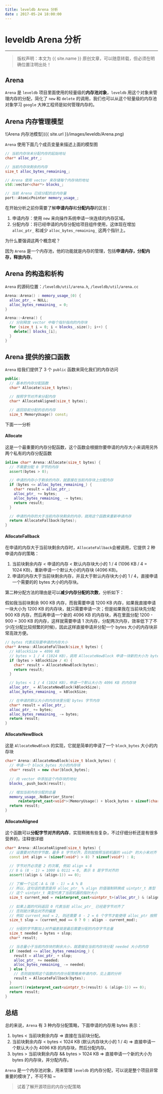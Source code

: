 ```yaml
---
title: leveldb Arena 分析
date : 2017-05-24 18:00:00
---
```


# leveldb Arena 分析
***
> 版权声明：本文为 {{ site.name }} 原创文章，可以随意转载，但必须在明确位置注明出处！ 

## Arena
`Arena` 是 `leveldb` 项目里面使用的轻量级的**内存池对象**，`leveldb` 用这个对象来管理内存的分配，简化了 `new` 和 `delete` 的调用，我们也可以从这个轻量级的内存池对象学习 `google` 大神工程师是如何管理内存的。


## Arena 内存管理模型

![Arena 内存池模型]({{ site.url }}/images/leveldb/Arena.png)

`Arena` 使用下面几个成员变量来描述上面的模型图
```cpp
// 当前内存块未分配内存的起始地址
char* alloc_ptr_;

// 当前内存块剩余的内存
size_t alloc_bytes_remaining_;

// Arena 使用 vector 来存储每个内存块的地址
std::vector<char*> blocks_;

// 当前 Arena 已经分配的总内存量 
port::AtomicPointer memory_usage_;
```

在开始分析之前你需要了解**申请内存**和**分配内存**的区别：
1. 申请内存：使用 `new` 来向操作系统申请一块连续的内存区域。
2. 分配内存：将已经申请的内存分配给项目组件使用，这体现在增加 `alloc_ptr_` 和减少 `alloc_bytes_remaining_` 这两个指针上。

为什么要强调这两个概念呢？


因为 `Arena` 是一个内存池，他的功能就是内存的管理，包括**申请内存，分配内存，释放内存**。


## Arena 的构造和析构

`Arena` 的源码位置：`/leveldb/util/arena.h`, `/leveldb/util/arena.cc`

```cpp
Arena::Arena() : memory_usage_(0) {
  alloc_ptr_ = NULL;  
  alloc_bytes_remaining_ = 0;
}

Arena::~Arena() {
  // 分别释放 vector 中每个指针指向的内存块
  for (size_t i = 0; i < blocks_.size(); i++) {
    delete[] blocks_[i];
  }
}
```


## Arena 提供的接口函数
`Arena` 给我们提供了 3 个 `public` 函数来简化我们的内存访问
```cpp
public:
  // 基本的内存分配函数
  char* Allocate(size_t bytes);

  // 按照字节对齐来分配内存
  char* AllocateAligned(size_t bytes);

  // 返回目前分配的总的内存
  size_t MemoryUsage() const;
```

下面一一分析

#### Allocate
这是一个最重要的内存分配函数，这个函数会根据你要申请的内存大小来调用另外两个私有的内存分配函数
```cpp
inline char* Arena::Allocate(size_t bytes) {
  // 不需要分配 0 字节的内存
  assert(bytes > 0);

  // 申请的内存小于剩余的内存，就直接在当前内存块上分配内存
  if (bytes <= alloc_bytes_remaining_) {
    char* result = alloc_ptr_;
    alloc_ptr_ += bytes;
    alloc_bytes_remaining_ -= bytes;
    return result;
  }

  // 申请的内存的大于当前内存块剩余的内存，就用这个函数来重新申请内存
  return AllocateFallback(bytes);
}

```

#### AllocateFallback

在申请的内存大于当前块剩余内存时，`AllocateFallback`会被调用，它提供 2 种申请内存的策略：
1. 当前块剩余内存 < 申请的内存 < 默认内存块大小的 1 / 4 (1096 KB / 4 = 1024 KB)，重新申请一个默认大小的内存块 (4096 KB)。
2. 申请的内存大于当前块剩余内存，并且大于默认内存块大小的 1 / 4，直接申请一个需要的的 bytes 大小的内存块。

第二种分配方法的理由是可以**减少内存分配的次数**，分析如下：

假如我当前块剩余 900 KB 内存，而我需要申请 1200 KB 内存，如果我直接申请一块大小为 1200 KB 的内存块，就只需要申请一次；但是如果我在当前块先分配 900 KB 内存，然后再申请一个新的 4096 KB 的内存块，再在里面分配 1200 - 900 = 300 KB 的内存，这样就需要申请 1 次内存，分配两次内存，效率低下了不少(在分配比较频繁的时候)，因此这样直接申请并分配一个 bytes 大小的内存块非常高效方便。

```cpp
// bytes 代表实际要申请的内存大小
char* Arena::AllocateFallback(size_t bytes) {
  // kBlockSize = 4096 KB
  // bytes > 1 / 4 (1024 KB)，调用 AllocateNewBlock 申请一块新的大小为 bytes 的内存
  if (bytes > kBlockSize / 4) {
    char* result = AllocateNewBlock(bytes);
    return result;
  }

  // bytes < 1 / 4 (1024 KB)，申请一个默认大小为 4096 KB 的内存块
  alloc_ptr_ = AllocateNewBlock(kBlockSize);
  alloc_bytes_remaining_ = kBlockSize;

  // 在申请的默认大小的内存块里分配 bytes 字节内存
  char* result = alloc_ptr_;
  alloc_ptr_ += bytes;
  alloc_bytes_remaining_ -= bytes;
  return result;
}

```

#### AllocateNewBlock

这是 `AllocateNewBlock` 的实现，它就是简单的申请了一个 `block_bytes` 大小的内存块

```cpp
char* Arena::AllocateNewBlock(size_t block_bytes) {
  // 申请一个 block_bytes 大小的内存块
  char* result = new char[block_bytes];
  
  // 向 vector 中添加这个内存块的地址
  blocks_.push_back(result);

  // 增加当前内存分配的总量
  memory_usage_.NoBarrier_Store(
      reinterpret_cast<void*>(MemoryUsage() + block_bytes + sizeof(char*)));
  return result;
}
```


#### AllocateAligned

这个函数可以**分配字节对齐的内存**，实现稍微有些复杂，不过仔细分析还是有很多营养的，注释很详细
```cpp
char* Arena::AllocateAligned(size_t bytes) {
  // 设置要对齐的字节数，最多 8 字节对齐，否则就按照当前机器的 void* 的大小来对齐
  const int align = (sizeof(void*) > 8) ? sizeof(void*) : 8;

  // 字节对齐必须是 2 的次幂, 例如 align = 8
  // 8 & (8 - 1) = 1000 & 0111 = 0, 表示 8 是字节对齐的
  assert((align & (align-1)) == 0);   
  
  // 了解一个公式：A & (B - 1) = A % B
  // 所以，这句话的意思是将 alloc_ptr_ % align 的值强制转换成 uintptr_t 类型
  // 这个 uintptr_t 类型代表了当前机器的指针大小
  size_t current_mod = reinterpret_cast<uintptr_t>(alloc_ptr_) & (align-1);
  
  // 如果上面的代码返回 0 代表当前 alloc_ptr_ 已经是字节对齐了
  // 否则就计算出对齐的偏差
  // 例如 current_mod = 2, 则还需要 8 - 2 = 6 个字节才能使得 alloc_ptr 按照 8 字节对齐
  size_t slop = (current_mod == 0 ? 0 : align - current_mod);

  // 分配的字节数加上对齐偏差就是最后需要分配的内存字节总量
  size_t needed = bytes + slop;
  char* result;

  // 当总量小于当前内存块的剩余大小，就直接在当前内存块分配 needed 大小的内存
  if (needed <= alloc_bytes_remaining_) {
    result = alloc_ptr_ + slop;
    alloc_ptr_ += needed;
    alloc_bytes_remaining_ -= needed;
  } else {
    // 否则就按照这个函数的内存分配策略来申请内存，见上面的分析
	result = AllocateFallback(bytes);
  }
  assert((reinterpret_cast<uintptr_t>(result) & (align-1)) == 0);
  return result;
}
```
 

## 总结

总的来说，`Arena` 有 3 种内存分配策略，下面申请的内存用 bytes 表示：
1. bytes < 当前块剩余内存 => 直接在当前块分配。
2. 当前块剩余内存 < bytes < 1024 KB (默认内存块大小的 1 / 4) => 直接申请一个默认大小为 4096 KB 的内存块，然后分配内存。
3. bytes > 当前块剩余内存 && bytes > 1024 KB => 直接申请一个新的大小为 bytes 的内存块，并分配内存。


`Arena` 是一个内存池对象，用来管理 `leveldb` 的内存分配，可以说是整个项目非常重要的模块了，不可不知 ~


> 试着了解开源项目的内存分配策略

